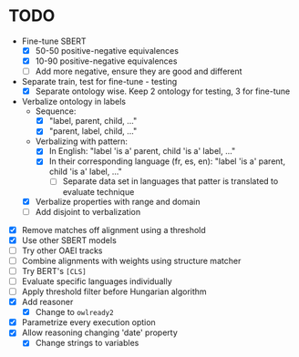 # TODO

- Fine-tune SBERT <!-- TODO FIX -->
  - [x] 50-50 positive-negative equivalences
  - [x] 10-90 positive-negative equivalences
  - [ ] Add more negative, ensure they are good and different
- Separate train, test for fine-tune - testing
  - [x] Separate ontology wise. Keep 2 ontology for testing, 3 for fine-tune
- Verbalize ontology in labels
  - Sequence:
    - [x] "label, parent, child, ..."
    - [x] "parent, label, child, ..."
  - Verbalizing with pattern:
    - [x] In English: "label 'is a' parent, child 'is a' label, ..."
    - [x] In their corresponding language (fr, es, en): "label 'is a' parent, child 'is a' label, ..."
      - [ ] Separate data set in languages that patter is translated to evaluate technique
  - [x] Verbalize properties with range and domain
  - [ ] Add disjoint to verbalization
- [x] Remove matches off alignment using a threshold
- [x] Use other SBERT models
- [ ] Try other OAEI tracks
- [ ] Combine alignments with weights using structure matcher
- [ ] Try BERT's `[CLS]`
- [ ] Evaluate specific languages individually
- [ ] Apply threshold filter before Hungarian algorithm
- [x] Add reasoner
  - [x] Change to `owlready2`
- [x] Parametrize every execution option
- [X] Allow reasoning changing 'date' property
  - [x] Change strings to variables